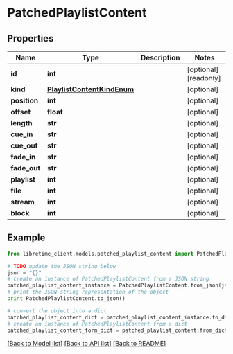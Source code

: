 # PatchedPlaylistContent


## Properties

Name | Type | Description | Notes
------------ | ------------- | ------------- | -------------
**id** | **int** |  | [optional] [readonly] 
**kind** | [**PlaylistContentKindEnum**](PlaylistContentKindEnum.md) |  | [optional] 
**position** | **int** |  | [optional] 
**offset** | **float** |  | [optional] 
**length** | **str** |  | [optional] 
**cue_in** | **str** |  | [optional] 
**cue_out** | **str** |  | [optional] 
**fade_in** | **str** |  | [optional] 
**fade_out** | **str** |  | [optional] 
**playlist** | **int** |  | [optional] 
**file** | **int** |  | [optional] 
**stream** | **int** |  | [optional] 
**block** | **int** |  | [optional] 

## Example

```python
from libretime_client.models.patched_playlist_content import PatchedPlaylistContent

# TODO update the JSON string below
json = "{}"
# create an instance of PatchedPlaylistContent from a JSON string
patched_playlist_content_instance = PatchedPlaylistContent.from_json(json)
# print the JSON string representation of the object
print PatchedPlaylistContent.to_json()

# convert the object into a dict
patched_playlist_content_dict = patched_playlist_content_instance.to_dict()
# create an instance of PatchedPlaylistContent from a dict
patched_playlist_content_form_dict = patched_playlist_content.from_dict(patched_playlist_content_dict)
```
[[Back to Model list]](../README.md#documentation-for-models) [[Back to API list]](../README.md#documentation-for-api-endpoints) [[Back to README]](../README.md)



